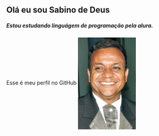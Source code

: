 ## Olá eu sou Sabino de Deus

##### Estou estudando linguágem de programação pela alura.

Esse é meu perfil no GitHub
<img align="center" alt="Projeto Amigo Secreto" height="30%" width="30%" src="https://github.com/SabinodeDeus/portfolio/blob/main/assets/rosto_Sabino_de_Deus.jpg">
 
